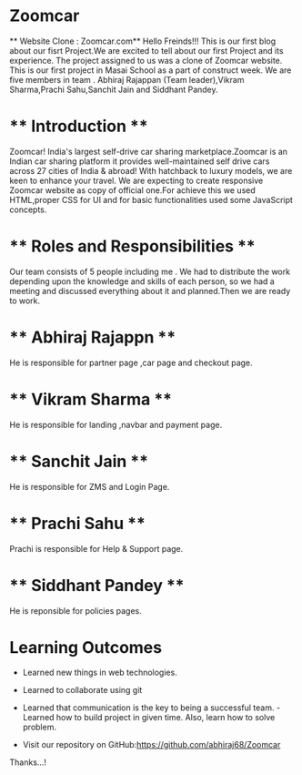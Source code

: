 # Zoomcar
** Website Clone : Zoomcar.com**
 Hello Freinds!!! 
 This is our first blog about our fisrt Project.We are excited to tell about our first Project and its experience.
 The project assigned to us was a clone of Zoomcar website.
 This is our first project in Masai School as a part of construct week.
 We are five members in team .
 Abhiraj Rajappan (Team leader),Vikram Sharma,Prachi Sahu,Sanchit Jain and Siddhant Pandey.

 # ** Introduction **
 Zoomcar! India's largest self-drive car sharing marketplace.Zoomcar is an Indian car sharing platform it provides well-maintained self drive cars across 27 cities of India & abroad! With hatchback to luxury models, we are keen to enhance your travel. 
 We are expecting to create responsive Zoomcar website as copy of official one.For achieve this we used HTML,proper CSS for UI and for basic functionalities used  some JavaScript concepts.

 # ** Roles and Responsibilities **
 Our team consists of 5 people including me . We had to distribute the work depending upon the knowledge and skills of each person, so we had a meeting and discussed everything about it and planned.Then we are ready to work.

 # ** Abhiraj Rajappn **
 He is responsible for partner page ,car page and checkout page.

 
 


 # ** Vikram Sharma **
 He is responsible for landing ,navbar and payment page.

 # ** Sanchit Jain **
 He is responsible for ZMS and Login Page.

 # ** Prachi Sahu **
 Prachi is responsible for Help & Support page.

 # ** Siddhant Pandey **
 He is reponsible for policies pages.

 # **Learning Outcomes**
- Learned new things in web technologies.
- Learned to collaborate using git

- Learned that communication is the key to being a successful team.
-Learned how to build project in given time. Also, learn how to solve problem.
- Visit our repository on GitHub:https://github.com/abhiraj68/Zoomcar


Thanks...!

